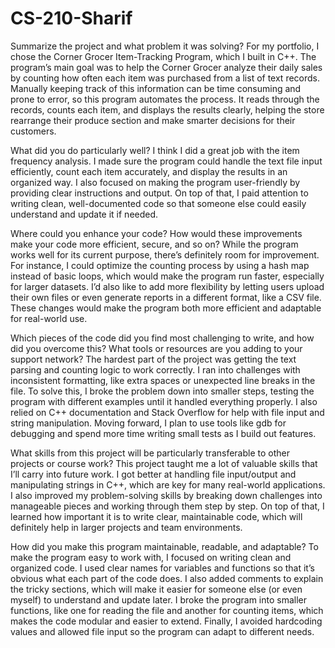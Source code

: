 # CS-210-Sharif

Summarize the project and what problem it was solving?
For my portfolio, I chose the Corner Grocer Item-Tracking Program, which I built in C++. The program’s main goal was to help the Corner Grocer analyze their daily sales by counting how often each item was purchased from a list of text records. Manually keeping track of this information can be time consuming and prone to error, so this program automates the process. It reads through the records, counts each item, and displays the results clearly, helping the store rearrange their produce section and make smarter decisions for their customers.

What did you do particularly well?
I think I did a great job with the item frequency analysis. I made sure the program could handle the text file input efficiently, count each item accurately, and display the results in an organized way. I also focused on making the program user-friendly by providing clear instructions and output. On top of that, I paid attention to writing clean, well-documented code so that someone else could easily understand and update it if needed.

Where could you enhance your code? How would these improvements make your code more efficient, secure, and so on?
While the program works well for its current purpose, there’s definitely room for improvement. For instance, I could optimize the counting process by using a hash map instead of basic loops, which would make the program run faster, especially for larger datasets. I’d also like to add more flexibility by letting users upload their own files or even generate reports in a different format, like a CSV file. These changes would make the program both more efficient and adaptable for real-world use.

Which pieces of the code did you find most challenging to write, and how did you overcome this? What tools or resources are you adding to your support network?
The hardest part of the project was getting the text parsing and counting logic to work correctly. I ran into challenges with inconsistent formatting, like extra spaces or unexpected line breaks in the file. To solve this, I broke the problem down into smaller steps, testing the program with different examples until it handled everything properly. I also relied on C++ documentation and Stack Overflow for help with file input and string manipulation. Moving forward, I plan to use tools like gdb for debugging and spend more time writing small tests as I build out features.

What skills from this project will be particularly transferable to other projects or course work?
This project taught me a lot of valuable skills that I’ll carry into future work. I got better at handling file input/output and manipulating strings in C++, which are key for many real-world applications. I also improved my problem-solving skills by breaking down challenges into manageable pieces and working through them step by step. On top of that, I learned how important it is to write clear, maintainable code, which will definitely help in larger projects and team environments.

How did you make this program maintainable, readable, and adaptable?
To make the program easy to work with, I focused on writing clean and organized code. I used clear names for variables and functions so that it’s obvious what each part of the code does. I also added comments to explain the tricky sections, which will make it easier for someone else (or even myself) to understand and update later. I broke the program into smaller functions, like one for reading the file and another for counting items, which makes the code modular and easier to extend. Finally, I avoided hardcoding values and allowed file input so the program can adapt to different needs.
